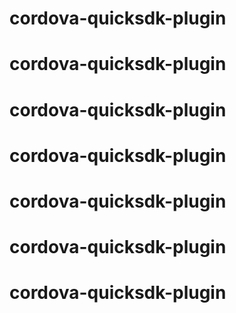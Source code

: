 # cordova-quicksdk-plugin
# cordova-quicksdk-plugin
# cordova-quicksdk-plugin
# cordova-quicksdk-plugin
# cordova-quicksdk-plugin
# cordova-quicksdk-plugin
# cordova-quicksdk-plugin
